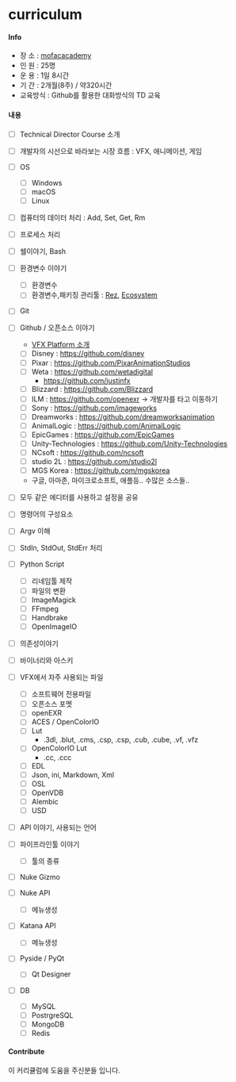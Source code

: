 # curriculum

#### Info
- 장 소 : [mofacacademy](https://www.mofacacademy.com)
- 인 원 : 25명
- 운 용 : 1일 8시간
- 기 간 : 2개월(8주) / 약320시간
- 교육방식 : Github를 활용한 대화방식의 TD 교육

#### 내용
- [ ] Technical Director Course 소개
- [ ] 개발자의 시선으로 바라보는 시장 흐름 : VFX, 애니메이션, 게임
- [ ] OS
    - [ ] Windows
	- [ ] macOS
	- [ ] Linux
- [ ] 컴퓨터의 데이터 처리 : Add, Set, Get, Rm
- [ ] 프로세스 처리
- [ ] 쉘이야기, Bash
- [ ] 환경변수 이야기
	- [ ] 환경변수
	- [ ] 환경변수,패키징 관리툴 : [Rez](http://nerdvegas.github.io/rez/), [Ecosystem](https://github.com/PeregrineLabs/Ecosystem)
- [ ] Git
- [ ] Github / 오픈소스 이야기
	- [VFX Platform 소개](https://www.vfxplatform.com)
	- [ ] Disney : https://github.com/disney
	- [ ] Pixar : https://github.com/PixarAnimationStudios
    - [ ] Weta : https://github.com/wetadigital
		- https://github.com/justinfx
	- [ ] Blizzard : https://github.com/Blizzard
	- [ ] ILM : https://github.com/openexr -> 개발자를 타고 이동하기
	- [ ] Sony : https://github.com/imageworks
	- [ ] Dreamworks : https://github.com/dreamworksanimation
	- [ ] AnimalLogic : https://github.com/AnimalLogic
	- [ ] EpicGames : https://github.com/EpicGames
	- [ ] Unity-Technologies : https://github.com/Unity-Technologies
	- [ ] NCsoft : https://github.com/ncsoft
	- [ ] studio 2L : https://github.com/studio2l
	- [ ] MGS Korea : https://github.com/mgskorea
	- 구글, 아마존, 마이크로소프트, 애플등.. 수많은 소스들..

- [ ] 모두 같은 에디터를 사용하고 설정을 공유
- [ ] 명령어의 구성요소
- [ ] Argv 이해
- [ ] StdIn, StdOut, StdErr 처리
- [ ] Python Script
	- [ ] 리네임툴 제작
    - [ ] 파일의 변환
	- [ ] ImageMagick
	- [ ] FFmpeg
	- [ ] Handbrake
	- [ ] OpenImageIO
- [ ] 의존성이야기
- [ ] 바이너리와 아스키
- [ ] VFX에서 자주 사용되는 파일
	- [ ] 소프트웨어 전용파일
	- [ ] 오픈소스 포멧
	- [ ] openEXR
	- [ ] ACES / OpenColorIO
	- [ ] Lut
		- .3dl, .blut, .cms, .csp, .csp, .cub, .cube, .vf, .vfz
	- [ ] OpenColorIO Lut
		- .cc, .ccc
	- [ ] EDL
	- [ ] Json, ini, Markdown, Xml
	- [ ] OSL
	- [ ] OpenVDB
	- [ ] Alembic
	- [ ] USD
- [ ] API 이야기, 사용되는 언어
- [ ] 파이프라인툴 이야기
    - [ ] 툴의 종류
- [ ] Nuke Gizmo
- [ ] Nuke API
	- [ ] 메뉴생성
- [ ] Katana API
	- [ ] 메뉴생성
- [ ] Pyside / PyQt
	- [ ] Qt Designer
- [ ] DB
    - [ ] MySQL
	- [ ] PostrgreSQL
	- [ ] MongoDB
	- [ ] Redis

#### Contribute
이 커리큘럼에 도움을 주신분들 입니다.
